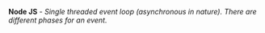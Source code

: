 
**Node JS** - *Single threaded event loop (asynchronous in nature). There are different phases for an event.*

